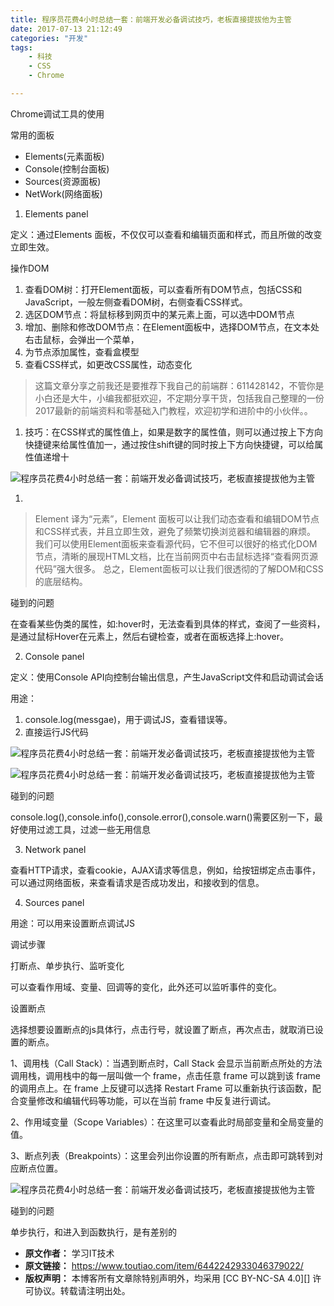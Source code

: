 ```yaml
---
title: 程序员花费4小时总结一套：前端开发必备调试技巧，老板直接提拔他为主管
date: 2017-07-13 21:12:49
categories: "开发"
tags:
	- 科技
	- CSS
	- Chrome

---
```


Chrome调试工具的使用

常用的面板

 *  Elements(元素面板)
 *  Console(控制台面板)
 *  Sources(资源面板)
 *  NetWork(网络面板)

1. Elements panel

定义：通过Elements 面板，不仅仅可以查看和编辑页面和样式，而且所做的改变立即生效。

操作DOM

1.  查看DOM树：打开Element面板，可以查看所有DOM节点，包括CSS和JavaScript，一般左侧查看DOM树，右侧查看CSS样式。
2.  选区DOM节点：将鼠标移到网页中的某元素上面，可以选中DOM节点
3.  增加、删除和修改DOM节点：在Element面板中，选择DOM节点，在文本处右击鼠标，会弹出一个菜单，
4.  为节点添加属性，查看盒模型
5.  查看CSS样式，如更改CSS属性，动态变化

> 这篇文章分享之前我还是要推荐下我自己的前端群：611428142，不管你是小白还是大牛，小编我都挺欢迎，不定期分享干货，包括我自己整理的一份2017最新的前端资料和零基础入门教程，欢迎初学和进阶中的小伙伴。。

1.  技巧：在CSS样式的属性值上，如果是数字的属性值，则可以通过按上下方向快捷键来给属性值加一，通过按住shift键的同时按上下方向快捷键，可以给属性值递增十

![程序员花费4小时总结一套：前端开发必备调试技巧，老板直接提拔他为主管][4]

1.  

> Element 译为“元素”，Element 面板可以让我们动态查看和编辑DOM节点和CSS样式表，并且立即生效，避免了频繁切换浏览器和编辑器的麻烦。 我们可以使用Element面板来查看源代码，它不但可以很好的格式化DOM节点，清晰的展现HTML文档，比在当前网页中右击鼠标选择“查看网页源代码”强大很多。 总之，Element面板可以让我们很透彻的了解DOM和CSS的底层结构。

碰到的问题

在查看某些伪类的属性，如:hover时，无法查看到具体的样式，查阅了一些资料，是通过鼠标Hover在元素上，然后右键检查，或者在面板选择上:hover。

2. Console panel

定义：使用Console API向控制台输出信息，产生JavaScript文件和启动调试会话

用途：

1.  console.log(messgae)，用于调试JS，查看错误等。
2.  直接运行JS代码

![程序员花费4小时总结一套：前端开发必备调试技巧，老板直接提拔他为主管][4 1]

![程序员花费4小时总结一套：前端开发必备调试技巧，老板直接提拔他为主管][4 2]

碰到的问题

console.log(),console.info(),console.error(),console.warn()需要区别一下，最好使用过滤工具，过滤一些无用信息

3. Network panel

查看HTTP请求，查看cookie，AJAX请求等信息，例如，给按钮绑定点击事件，可以通过网络面板，来查看请求是否成功发出，和接收到的信息。

4. Sources panel

用途：可以用来设置断点调试JS

调试步骤

打断点、单步执行、监听变化

可以查看作用域、变量、回调等的变化，此外还可以监听事件的变化。

设置断点

选择想要设置断点的js具体行，点击行号，就设置了断点，再次点击，就取消已设置的断点。

1、调用栈（Call Stack）：当遇到断点时，Call Stack 会显示当前断点所处的方法调用栈，调用栈中的每一层叫做一个 frame，点击任意 frame 可以跳到该 frame 的调用点上。在 frame 上反键可以选择 Restart Frame 可以重新执行该函数，配合变量修改和编辑代码等功能，可以在当前 frame 中反复进行调试。

2、作用域变量（Scope Variables）：在这里可以查看此时局部变量和全局变量的值。

3、断点列表（Breakpoints）：这里会列出你设置的所有断点，点击即可跳转到对应断点位置。

![程序员花费4小时总结一套：前端开发必备调试技巧，老板直接提拔他为主管][4 3]

碰到的问题

单步执行，和进入到函数执行，是有差别的


[4]: /pro/os/crawler/INIR-EAVY-BUVI.gif
[4 1]: /pro/os/crawler/VAEQ-FVBF-VI3I.gif
[4 2]: /pro/os/crawler/F2QV-Q332-IAIV.jpg
[4 3]: /pro/os/crawler/ZNJI-FRNF-Z3EU.jpg
 *  **原文作者：** 学习IT技术
 *  **原文链接：** https://www.toutiao.com/item/6442242933046379022/
 *  **版权声明：** 本博客所有文章除特别声明外，均采用 [CC BY-NC-SA 4.0][] 许可协议。转载请注明出处。